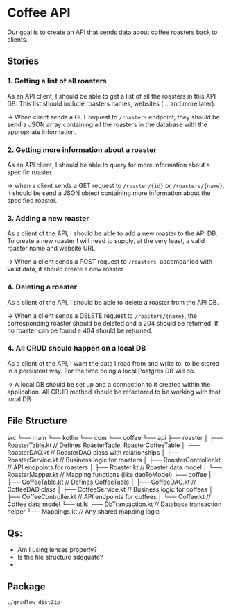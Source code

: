 # Coffee API

Our goal is to create an API that sends data about coffee roasters back to clients.

## Stories

### 1. Getting a list of all roasters

As an API client, I should be able to get a list of all the roasters in this API DB.
This list should include roasters names, websites (... and more later).

-> When client sends a GET request to `/roasters` endpoint, they should be send a JSON array containing all the roasters
in the database with the appropriate information.

### 2. Getting more information about a roaster

As an API client, I should be able to query for more information about a specific roaster.

-> when a client sends a GET request to `/roaster/{id}` or `/roasters/{name}`, it should be send a JSON object
containing more information about the specified roaster.

### 3. Adding a new roaster

As a client of the API, I should be able to add a new roaster to the API DB. To create a new roaster I will need to
supply, at the very least, a valid roaster name and website URL.

-> When a client sends a POST request to `/roasters`, accompanied with valid data, it should create a new roaster

### 4. Deleting a roaster

As a client of the API, I should be able to delete a roaster from the API DB.

-> When a client sends a DELETE request to `/roasters/{name}`, the corresponding roaster should be deleted and a 204 should be returned.
If no roaster can be found a 404 should be returned.

### 4. All CRUD should happen on a local DB

As a client of the API, I want the data I read from and write to, to be stored in a persistent way. For the time being a local Postgres DB will do.

-> A local DB should be set up and a connection to it created within the application.
All CRUD method should be refactored to be working with that local DB.

## File Structure 

src
└── main
    └── kotlin
        └── com
        └── coffee
            └── api
                ├── roaster
                    │   ├── RoasterTable.kt          // Defines RoasterTable, RoasterCoffeeTable
                    │   ├── RoasterDAO.kt            // RoasterDAO class with relationships
                    │   ├── RoasterService.kt        // Business logic for roasters
                    │   ├── RoasterController.kt     // API endpoints for roasters
                    │   ├── Roaster.kt               // Roaster data model
                    │   └── RoasterMapper.kt         // Mapping functions (like daoToModel)
                    ├── coffee
                    │   ├── CoffeeTable.kt           // Defines CoffeeTable
                    │   ├── CoffeeDAO.kt             // CoffeeDAO class
                    │   ├── CoffeeService.kt         // Business logic for coffees
                    │   ├── CoffeeController.kt      // API endpoints for coffees
                    │   └── Coffee.kt                // Coffee data model
                    └── utils
                        ├── DbTransaction.kt         // Database transaction helper
                        └── Mappings.kt              // Any shared mapping logic

## Qs: 

- Am I using lenses properly?
- Is the file structure adequate?
- 

## Package

```
./gradlew distZip
```
